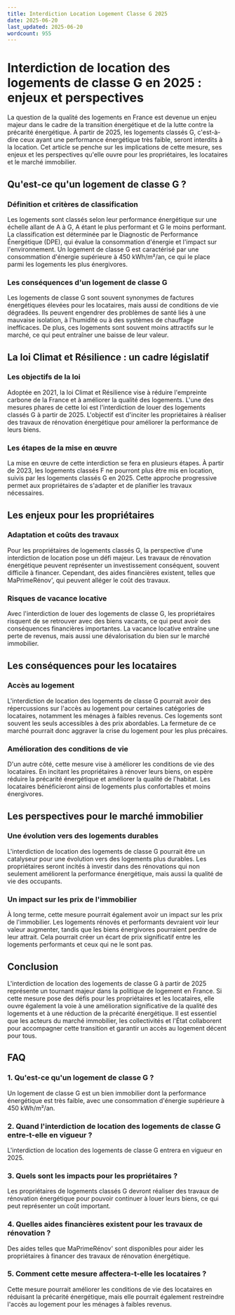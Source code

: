 ```yaml
---
title: Interdiction Location Logement Classe G 2025
date: 2025-06-20
last_updated: 2025-06-20
wordcount: 955
---
```


# Interdiction de location des logements de classe G en 2025 : enjeux et perspectives

La question de la qualité des logements en France est devenue un enjeu majeur dans le cadre de la transition énergétique et de la lutte contre la précarité énergétique. À partir de 2025, les logements classés G, c'est-à-dire ceux ayant une performance énergétique très faible, seront interdits à la location. Cet article se penche sur les implications de cette mesure, ses enjeux et les perspectives qu'elle ouvre pour les propriétaires, les locataires et le marché immobilier.

## Qu'est-ce qu'un logement de classe G ?

### Définition et critères de classification

Les logements sont classés selon leur performance énergétique sur une échelle allant de A à G, A étant le plus performant et G le moins performant. La classification est déterminée par le Diagnostic de Performance Énergétique (DPE), qui évalue la consommation d'énergie et l'impact sur l'environnement. Un logement de classe G est caractérisé par une consommation d'énergie supérieure à 450 kWh/m²/an, ce qui le place parmi les logements les plus énergivores.

### Les conséquences d'un logement de classe G

Les logements de classe G sont souvent synonymes de factures énergétiques élevées pour les locataires, mais aussi de conditions de vie dégradées. Ils peuvent engendrer des problèmes de santé liés à une mauvaise isolation, à l'humidité ou à des systèmes de chauffage inefficaces. De plus, ces logements sont souvent moins attractifs sur le marché, ce qui peut entraîner une baisse de leur valeur.

## La loi Climat et Résilience : un cadre législatif

### Les objectifs de la loi

Adoptée en 2021, la loi Climat et Résilience vise à réduire l'empreinte carbone de la France et à améliorer la qualité des logements. L'une des mesures phares de cette loi est l'interdiction de louer des logements classés G à partir de 2025. L'objectif est d'inciter les propriétaires à réaliser des travaux de rénovation énergétique pour améliorer la performance de leurs biens.

### Les étapes de la mise en œuvre

La mise en œuvre de cette interdiction se fera en plusieurs étapes. À partir de 2023, les logements classés F ne pourront plus être mis en location, suivis par les logements classés G en 2025. Cette approche progressive permet aux propriétaires de s'adapter et de planifier les travaux nécessaires.

## Les enjeux pour les propriétaires

### Adaptation et coûts des travaux

Pour les propriétaires de logements classés G, la perspective d'une interdiction de location pose un défi majeur. Les travaux de rénovation énergétique peuvent représenter un investissement conséquent, souvent difficile à financer. Cependant, des aides financières existent, telles que MaPrimeRénov', qui peuvent alléger le coût des travaux.

### Risques de vacance locative

Avec l'interdiction de louer des logements de classe G, les propriétaires risquent de se retrouver avec des biens vacants, ce qui peut avoir des conséquences financières importantes. La vacance locative entraîne une perte de revenus, mais aussi une dévalorisation du bien sur le marché immobilier.

## Les conséquences pour les locataires

### Accès au logement

L'interdiction de location des logements de classe G pourrait avoir des répercussions sur l'accès au logement pour certaines catégories de locataires, notamment les ménages à faibles revenus. Ces logements sont souvent les seuls accessibles à des prix abordables. La fermeture de ce marché pourrait donc aggraver la crise du logement pour les plus précaires.

### Amélioration des conditions de vie

D'un autre côté, cette mesure vise à améliorer les conditions de vie des locataires. En incitant les propriétaires à rénover leurs biens, on espère réduire la précarité énergétique et améliorer la qualité de l'habitat. Les locataires bénéficieront ainsi de logements plus confortables et moins énergivores.

## Les perspectives pour le marché immobilier

### Une évolution vers des logements durables

L'interdiction de location des logements de classe G pourrait être un catalyseur pour une évolution vers des logements plus durables. Les propriétaires seront incités à investir dans des rénovations qui non seulement améliorent la performance énergétique, mais aussi la qualité de vie des occupants.

### Un impact sur les prix de l'immobilier

À long terme, cette mesure pourrait également avoir un impact sur les prix de l'immobilier. Les logements rénovés et performants devraient voir leur valeur augmenter, tandis que les biens énergivores pourraient perdre de leur attrait. Cela pourrait créer un écart de prix significatif entre les logements performants et ceux qui ne le sont pas.

## Conclusion

L'interdiction de location des logements de classe G à partir de 2025 représente un tournant majeur dans la politique de logement en France. Si cette mesure pose des défis pour les propriétaires et les locataires, elle ouvre également la voie à une amélioration significative de la qualité des logements et à une réduction de la précarité énergétique. Il est essentiel que les acteurs du marché immobilier, les collectivités et l'État collaborent pour accompagner cette transition et garantir un accès au logement décent pour tous.

## FAQ

### 1. Qu'est-ce qu'un logement de classe G ?

Un logement de classe G est un bien immobilier dont la performance énergétique est très faible, avec une consommation d'énergie supérieure à 450 kWh/m²/an.

### 2. Quand l'interdiction de location des logements de classe G entre-t-elle en vigueur ?

L'interdiction de location des logements de classe G entrera en vigueur en 2025.

### 3. Quels sont les impacts pour les propriétaires ?

Les propriétaires de logements classés G devront réaliser des travaux de rénovation énergétique pour pouvoir continuer à louer leurs biens, ce qui peut représenter un coût important.

### 4. Quelles aides financières existent pour les travaux de rénovation ?

Des aides telles que MaPrimeRénov' sont disponibles pour aider les propriétaires à financer des travaux de rénovation énergétique.

### 5. Comment cette mesure affectera-t-elle les locataires ?

Cette mesure pourrait améliorer les conditions de vie des locataires en réduisant la précarité énergétique, mais elle pourrait également restreindre l'accès au logement pour les ménages à faibles revenus.